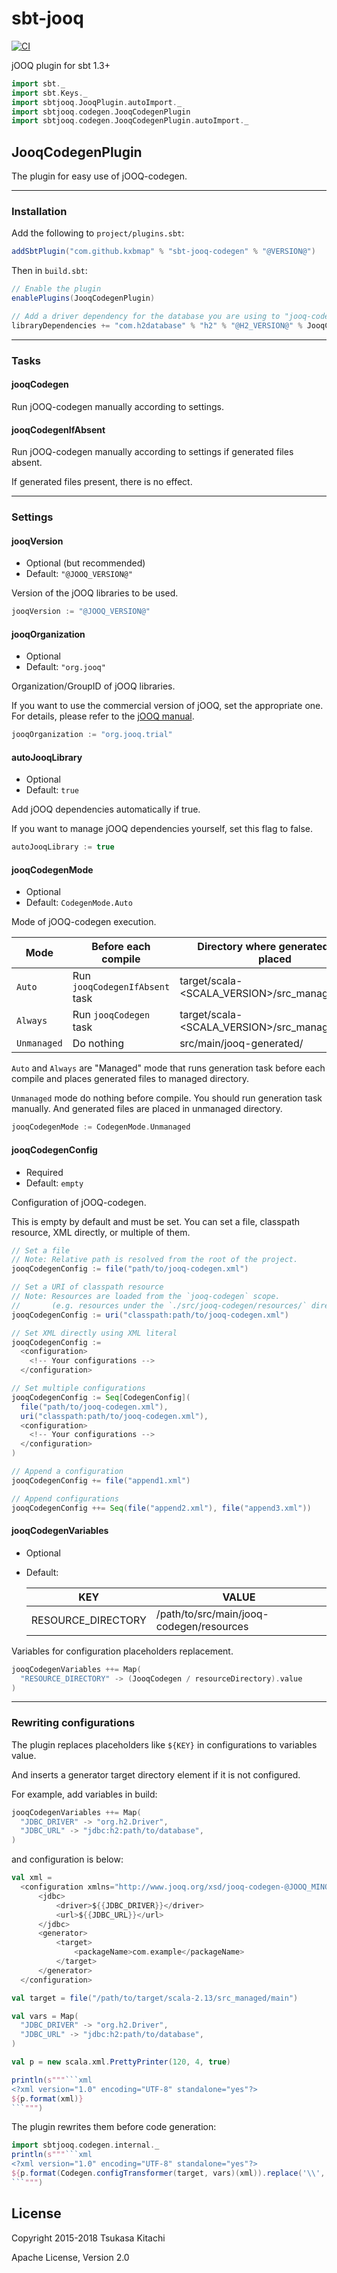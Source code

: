 # sbt-jooq

[![CI](https://github.com/kxbmap/sbt-jooq/actions/workflows/ci.yml/badge.svg)](https://github.com/kxbmap/sbt-jooq/actions/workflows/ci.yml)

jOOQ plugin for sbt 1.3+

```scala mdoc:invisible
import sbt._
import sbt.Keys._
import sbtjooq.JooqPlugin.autoImport._
import sbtjooq.codegen.JooqCodegenPlugin
import sbtjooq.codegen.JooqCodegenPlugin.autoImport._
```

## JooqCodegenPlugin

The plugin for easy use of jOOQ-codegen.

___
### Installation

Add the following to `project/plugins.sbt`:

```scala mdoc:compile-only
addSbtPlugin("com.github.kxbmap" % "sbt-jooq-codegen" % "@VERSION@")
```

Then in `build.sbt`:

```scala mdoc:compile-only
// Enable the plugin
enablePlugins(JooqCodegenPlugin)

// Add a driver dependency for the database you are using to "jooq-codegen" scope
libraryDependencies += "com.h2database" % "h2" % "@H2_VERSION@" % JooqCodegen
```

___
### Tasks

#### jooqCodegen

Run jOOQ-codegen manually according to settings.

#### jooqCodegenIfAbsent

Run jOOQ-codegen manually according to settings if generated files absent.

If generated files present, there is no effect.

___
### Settings

#### jooqVersion

- Optional (but recommended)
- Default: `"@JOOQ_VERSION@"`

Version of the jOOQ libraries to be used.

```scala mdoc:compile-only
jooqVersion := "@JOOQ_VERSION@"
```

#### jooqOrganization

- Optional
- Default: `"org.jooq"`

Organization/GroupID of jOOQ libraries.

If you want to use the commercial version of jOOQ, set the appropriate one. For details, please refer to
the [jOOQ manual](https://www.jooq.org/doc/@JOOQ_MINOR_VERSION@/manual/getting-started/tutorials/jooq-in-7-steps/jooq-in-7-steps-step1/).

```scala mdoc:compile-only
jooqOrganization := "org.jooq.trial"
```

#### autoJooqLibrary

- Optional
- Default: `true`

Add jOOQ dependencies automatically if true.

If you want to manage jOOQ dependencies yourself, set this flag to false.

```scala mdoc:compile-only
autoJooqLibrary := true
```

#### jooqCodegenMode

- Optional
- Default: `CodegenMode.Auto`

Mode of jOOQ-codegen execution.

|Mode         |Before each compile            |Directory where generated files placed         |
|-------------|-------------------------------|-----------------------------------------------|
|`Auto`       |Run `jooqCodegenIfAbsent` task |target/scala-<SCALA_VERSION>/src_managed/main/ |
|`Always`     |Run `jooqCodegen` task         |target/scala-<SCALA_VERSION>/src_managed/main/ |
|`Unmanaged`  |Do nothing                     |src/main/jooq-generated/                       |

`Auto` and `Always` are "Managed" mode that runs generation task before each compile and places
generated files to managed directory.

`Unmanaged` mode do nothing before compile. You should run generation task manually.
And generated files are placed in unmanaged directory.

```scala mdoc:compile-only
jooqCodegenMode := CodegenMode.Unmanaged
```

#### jooqCodegenConfig

- Required
- Default: `empty`

Configuration of jOOQ-codegen.

This is empty by default and must be set. You can set a file, classpath resource, XML directly, or multiple of them.


```scala mdoc:compile-only
// Set a file
// Note: Relative path is resolved from the root of the project.
jooqCodegenConfig := file("path/to/jooq-codegen.xml")
```

```scala mdoc:compile-only
// Set a URI of classpath resource
// Note: Resources are loaded from the `jooq-codegen` scope.
//       (e.g. resources under the `./src/jooq-codegen/resources/` directory)
jooqCodegenConfig := uri("classpath:path/to/jooq-codegen.xml")
```

```scala mdoc:compile-only
// Set XML directly using XML literal
jooqCodegenConfig :=
  <configuration>
    <!-- Your configurations -->
  </configuration>
```

```scala mdoc:compile-only
// Set multiple configurations
jooqCodegenConfig := Seq[CodegenConfig](
  file("path/to/jooq-codegen.xml"),
  uri("classpath:path/to/jooq-codegen.xml"),
  <configuration>
    <!-- Your configurations -->
  </configuration>
)

// Append a configuration
jooqCodegenConfig += file("append1.xml")

// Append configurations
jooqCodegenConfig ++= Seq(file("append2.xml"), file("append3.xml"))
```

#### jooqCodegenVariables

- Optional
- Default:

  |KEY                |VALUE                                          |
  |-------------------|-----------------------------------------------|
  |RESOURCE_DIRECTORY |/path/to/src/main/jooq-codegen/resources       |

Variables for configuration placeholders replacement.

```scala mdoc:compile-only
jooqCodegenVariables ++= Map(
  "RESOURCE_DIRECTORY" -> (JooqCodegen / resourceDirectory).value
)
```

___
### Rewriting configurations

The plugin replaces placeholders like `${KEY}` in configurations to variables value.

And inserts a generator target directory element if it is not configured.

For example, add variables in build:

```scala mdoc:compile-only
jooqCodegenVariables ++= Map(
  "JDBC_DRIVER" -> "org.h2.Driver",
  "JDBC_URL" -> "jdbc:h2:path/to/database",
)
```

and configuration is below:

```scala mdoc:invisible
val xml = 
  <configuration xmlns="http://www.jooq.org/xsd/jooq-codegen-@JOOQ_MINOR_VERSION@.0.xsd">
      <jdbc>
          <driver>${{JDBC_DRIVER}}</driver>
          <url>${{JDBC_URL}}</url>
      </jdbc>
      <generator>
          <target>
              <packageName>com.example</packageName>
          </target>
      </generator>
  </configuration>

val target = file("/path/to/target/scala-2.13/src_managed/main")

val vars = Map(
  "JDBC_DRIVER" -> "org.h2.Driver",
  "JDBC_URL" -> "jdbc:h2:path/to/database",
)

val p = new scala.xml.PrettyPrinter(120, 4, true)
```
````scala mdoc:passthrough
println(s"""```xml
<?xml version="1.0" encoding="UTF-8" standalone="yes"?>
${p.format(xml)}
```""")
````

The plugin rewrites them before code generation:

````scala mdoc:passthrough
import sbtjooq.codegen.internal._
println(s"""```xml
<?xml version="1.0" encoding="UTF-8" standalone="yes"?>
${p.format(Codegen.configTransformer(target, vars)(xml)).replace('\\', '/')}
```""")
````

## License

Copyright 2015-2018 Tsukasa Kitachi

Apache License, Version 2.0
